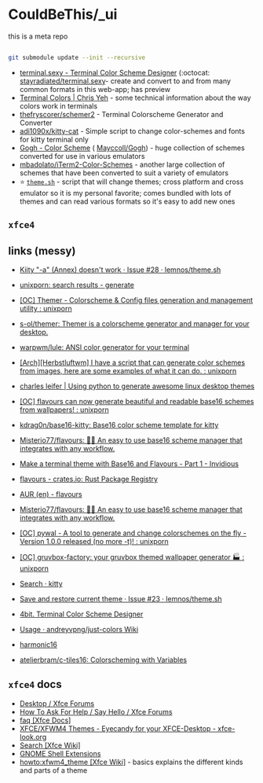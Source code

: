 # CouldBeThis/_ui

this is a meta repo

```zsh

git submodule update --init --recursive 

``` 


- [terminal.sexy - Terminal Color Scheme Designer](https://terminal.sexy/) (:octocat: [stayradiated/terminal.sexy](https://github.com/stayradiated/terminal.sexy)- create and convert to and from many common formats in this web-app; has preview
- [Terminal Colors | Chris Yeh](https://chrisyeh96.github.io/2020/03/28/terminal-colors.html) - some technical information about the way colors work in terminals
- [thefryscorer/schemer2](https://github.com/thefryscorer/schemer2) - Terminal Colorscheme Generator and Converter
- [adi1090x/kitty-cat](https://github.com/adi1090x/kitty-cat) - Simple script to change color-schemes and fonts for kitty terminal only
- [Gogh - Color Scheme](https://mayccoll.github.io/Gogh/) ( [Mayccoll/Gogh](https://github.com/Mayccoll/Gogh)) - huge collection of schemes converted for use in various emulators
- [mbadolato/iTerm2-Color-Schemes](https://github.com/mbadolato/iTerm2-Color-Schemes) - another large collection of schemes that have been converted to suit a variety of emulators
- ⭐ [`theme.sh`](https://github.com/lemnos/theme.sh) - script that will change themes; cross platform and cross emulator so it is my personal favorite; comes bundled with lots of themes and can read various formats so it's easy to add new ones


## `xfce4`

## links (messy)


* [Kiity "-a" (Annex) doesn't work · Issue #28 · lemnos/theme.sh](https://github.com/lemnos/theme.sh/issues/28)
* [unixporn: search results - generate](https://old.reddit.com/r/unixporn/search?q=generate&restrict_sr=on&include_over_18=on&sort=comments&t=all)
* [[OC] Themer - Colorscheme & Config files generation and management utility : unixporn](https://old.reddit.com/r/unixporn/comments/2xoy2g/oc_themer_colorscheme_config_files_generation_and/)
* [s-ol/themer: Themer is a colorscheme generator and manager for your desktop.](https://github.com/s-ol/themer)
* [warpwm/lule: ANSI color generator for your terminal](https://github.com/warpwm/lule)
* [[Arch][Herbstluftwm] I have a script that can generate color schemes from images, here are some examples of what it can do. : unixporn](https://old.reddit.com/r/unixporn/comments/1os54a/archherbstluftwm_i_have_a_script_that_can/)
* [charles leifer | Using python to generate awesome linux desktop themes](https://charlesleifer.com/blog/using-python-to-generate-awesome-linux-desktop-themes/)
* [[OC] flavours can now generate beautiful and readable base16 schemes from wallpapers! : unixporn](https://old.reddit.com/r/unixporn/comments/jwjld0/oc_flavours_can_now_generate_beautiful_and/)
* [kdrag0n/base16-kitty: Base16 color scheme template for kitty](https://github.com/kdrag0n/base16-kitty)
* [Misterio77/flavours: 🎨💧 An easy to use base16 scheme manager that integrates with any workflow.](https://github.com/misterio77/flavours/)
* [Make a terminal theme with Base16 and Flavours - Part 1 - Invidious](https://invidious.snopyta.org/watch?v=1HPo4VvI6dA&local=true&quality=hd720&dark_mode=true&subtitles=eng)
* [flavours - crates.io: Rust Package Registry](https://crates.io/crates/flavours)
* [AUR (en) - flavours](https://aur.archlinux.org/packages/flavours)
* [Misterio77/flavours: 🎨💧 An easy to use base16 scheme manager that integrates with any workflow.](https://github.com/misterio77/flavours/)
* [[OC] pywal - A tool to generate and change colorschemes on the fly - Version 1.0.0 released (no more -t)! : unixporn](https://old.reddit.com/r/unixporn/comments/7mhuaa/oc_pywal_a_tool_to_generate_and_change/)
* [[OC] gruvbox-factory: your gruvbox themed wallpaper generator 🏭 : unixporn](https://old.reddit.com/r/unixporn/comments/m17ajg/oc_gruvboxfactory_your_gruvbox_themed_wallpaper/)
* [Search · kitty](https://github.com/lemnos/theme.sh/search?q=kitty&type=issues)
* [Save and restore current theme · Issue #23 · lemnos/theme.sh](https://github.com/lemnos/theme.sh/issues/23)

* [4bit. Terminal Color Scheme Designer](https://ciembor.github.io/4bit/)

* [Usage · andreyvpng/just-colors Wiki](https://github.com/andreyvpng/just-colors/wiki/Usage)
* [harmonic16](https://janniks.github.io/harmonic16/)
* [atelierbram/c-tiles16: Colorscheming with Variables](https://github.com/atelierbram/c-tiles16)


## `xfce4` docs

* [Desktop / Xfce Forums](https://forum.xfce.org/viewforum.php?id=4)
* [How To Ask For Help / Say Hello / Xfce Forums](https://forum.xfce.org/viewtopic.php?id=9278)
* [faq [Xfce Docs]](https://docs.xfce.org/faq#themes)
* [XFCE/XFWM4 Themes - Eyecandy for your XFCE-Desktop - xfce-look.org](https://www.xfce-look.org/browse?cat=138&ord=latest)
* [Search [Xfce Wiki]](https://wiki.xfce.org/start?do=search&id=howto%3Ainstall_new_themes&q=gtk+css)
* [GNOME Shell Extensions](https://extensions.gnome.org/)
* [howto:xfwm4_theme [Xfce Wiki]](https://wiki.xfce.org/howto/xfwm4_theme) - basics explains the different kinds and parts of a theme
